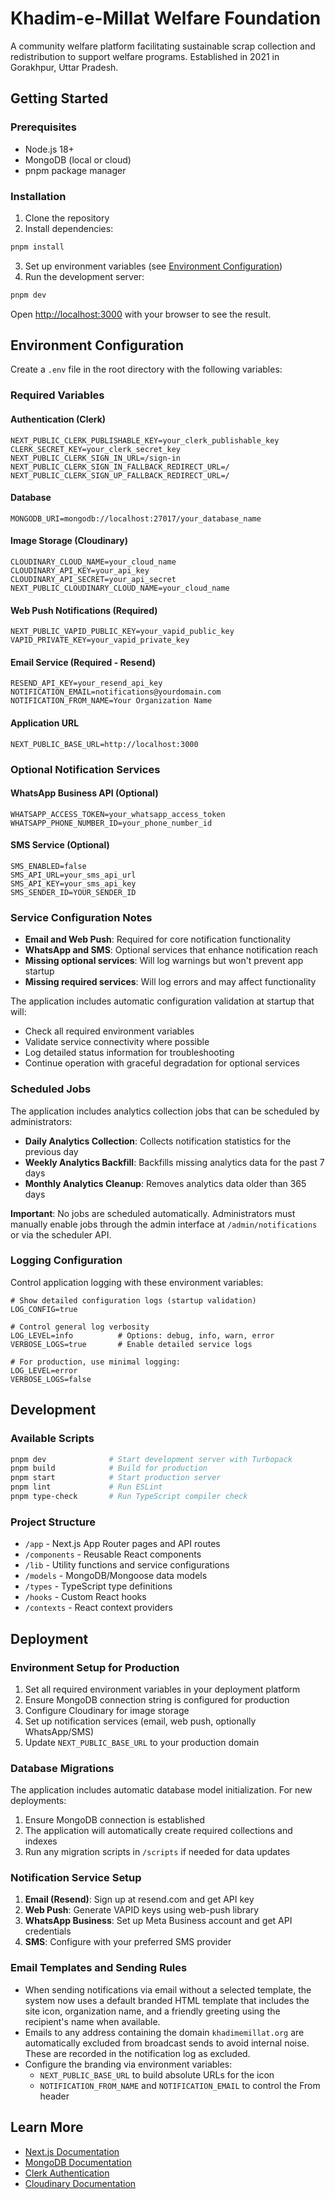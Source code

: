 # Khadim-e-Millat Welfare Foundation

A community welfare platform facilitating sustainable scrap collection and redistribution to support welfare programs. Established in 2021 in Gorakhpur, Uttar Pradesh.

## Getting Started

### Prerequisites

- Node.js 18+ 
- MongoDB (local or cloud)
- pnpm package manager

### Installation

1. Clone the repository
2. Install dependencies:
```bash
pnpm install
```

3. Set up environment variables (see [Environment Configuration](#environment-configuration))
4. Run the development server:

```bash
pnpm dev
```

Open [http://localhost:3000](http://localhost:3000) with your browser to see the result.

## Environment Configuration

Create a `.env` file in the root directory with the following variables:

### Required Variables

#### Authentication (Clerk)
```env
NEXT_PUBLIC_CLERK_PUBLISHABLE_KEY=your_clerk_publishable_key
CLERK_SECRET_KEY=your_clerk_secret_key
NEXT_PUBLIC_CLERK_SIGN_IN_URL=/sign-in
NEXT_PUBLIC_CLERK_SIGN_IN_FALLBACK_REDIRECT_URL=/
NEXT_PUBLIC_CLERK_SIGN_UP_FALLBACK_REDIRECT_URL=/
```

#### Database
```env
MONGODB_URI=mongodb://localhost:27017/your_database_name
```

#### Image Storage (Cloudinary)
```env
CLOUDINARY_CLOUD_NAME=your_cloud_name
CLOUDINARY_API_KEY=your_api_key
CLOUDINARY_API_SECRET=your_api_secret
NEXT_PUBLIC_CLOUDINARY_CLOUD_NAME=your_cloud_name
```

#### Web Push Notifications (Required)
```env
NEXT_PUBLIC_VAPID_PUBLIC_KEY=your_vapid_public_key
VAPID_PRIVATE_KEY=your_vapid_private_key
```

#### Email Service (Required - Resend)
```env
RESEND_API_KEY=your_resend_api_key
NOTIFICATION_EMAIL=notifications@yourdomain.com
NOTIFICATION_FROM_NAME=Your Organization Name
```

#### Application URL
```env
NEXT_PUBLIC_BASE_URL=http://localhost:3000
```

### Optional Notification Services

#### WhatsApp Business API (Optional)
```env
WHATSAPP_ACCESS_TOKEN=your_whatsapp_access_token
WHATSAPP_PHONE_NUMBER_ID=your_phone_number_id
```

#### SMS Service (Optional)
```env
SMS_ENABLED=false
SMS_API_URL=your_sms_api_url
SMS_API_KEY=your_sms_api_key
SMS_SENDER_ID=YOUR_SENDER_ID
```

### Service Configuration Notes

- **Email and Web Push**: Required for core notification functionality
- **WhatsApp and SMS**: Optional services that enhance notification reach
- **Missing optional services**: Will log warnings but won't prevent app startup
- **Missing required services**: Will log errors and may affect functionality

The application includes automatic configuration validation at startup that will:
- Check all required environment variables
- Validate service connectivity where possible
- Log detailed status information for troubleshooting
- Continue operation with graceful degradation for optional services

### Scheduled Jobs

The application includes analytics collection jobs that can be scheduled by administrators:
- **Daily Analytics Collection**: Collects notification statistics for the previous day
- **Weekly Analytics Backfill**: Backfills missing analytics data for the past 7 days  
- **Monthly Analytics Cleanup**: Removes analytics data older than 365 days

**Important**: No jobs are scheduled automatically. Administrators must manually enable jobs through the admin interface at `/admin/notifications` or via the scheduler API.

### Logging Configuration

Control application logging with these environment variables:

```env
# Show detailed configuration logs (startup validation)
LOG_CONFIG=true

# Control general log verbosity
LOG_LEVEL=info          # Options: debug, info, warn, error
VERBOSE_LOGS=true       # Enable detailed service logs

# For production, use minimal logging:
LOG_LEVEL=error
VERBOSE_LOGS=false
```

## Development

### Available Scripts

```bash
pnpm dev              # Start development server with Turbopack
pnpm build            # Build for production
pnpm start            # Start production server
pnpm lint             # Run ESLint
pnpm type-check       # Run TypeScript compiler check
```

### Project Structure

- `/app` - Next.js App Router pages and API routes
- `/components` - Reusable React components
- `/lib` - Utility functions and service configurations
- `/models` - MongoDB/Mongoose data models
- `/types` - TypeScript type definitions
- `/hooks` - Custom React hooks
- `/contexts` - React context providers

## Deployment

### Environment Setup for Production

1. Set all required environment variables in your deployment platform
2. Ensure MongoDB connection string is configured for production
3. Configure Cloudinary for image storage
4. Set up notification services (email, web push, optionally WhatsApp/SMS)
5. Update `NEXT_PUBLIC_BASE_URL` to your production domain

### Database Migrations

The application includes automatic database model initialization. For new deployments:

1. Ensure MongoDB connection is established
2. The application will automatically create required collections and indexes
3. Run any migration scripts in `/scripts` if needed for data updates

### Notification Service Setup

1. **Email (Resend)**: Sign up at resend.com and get API key
2. **Web Push**: Generate VAPID keys using web-push library
3. **WhatsApp Business**: Set up Meta Business account and get API credentials
4. **SMS**: Configure with your preferred SMS provider

### Email Templates and Sending Rules

- When sending notifications via email without a selected template, the system now uses a default branded HTML template that includes the site icon, organization name, and a friendly greeting using the recipient's name when available.
- Emails to any address containing the domain `khadimemillat.org` are automatically excluded from broadcast sends to avoid internal noise. These are recorded in the notification log as excluded.
- Configure the branding via environment variables:
	- `NEXT_PUBLIC_BASE_URL` to build absolute URLs for the icon
	- `NOTIFICATION_FROM_NAME` and `NOTIFICATION_EMAIL` to control the From header

## Learn More

- [Next.js Documentation](https://nextjs.org/docs)
- [MongoDB Documentation](https://docs.mongodb.com/)
- [Clerk Authentication](https://clerk.com/docs)
- [Cloudinary Documentation](https://cloudinary.com/documentation)
